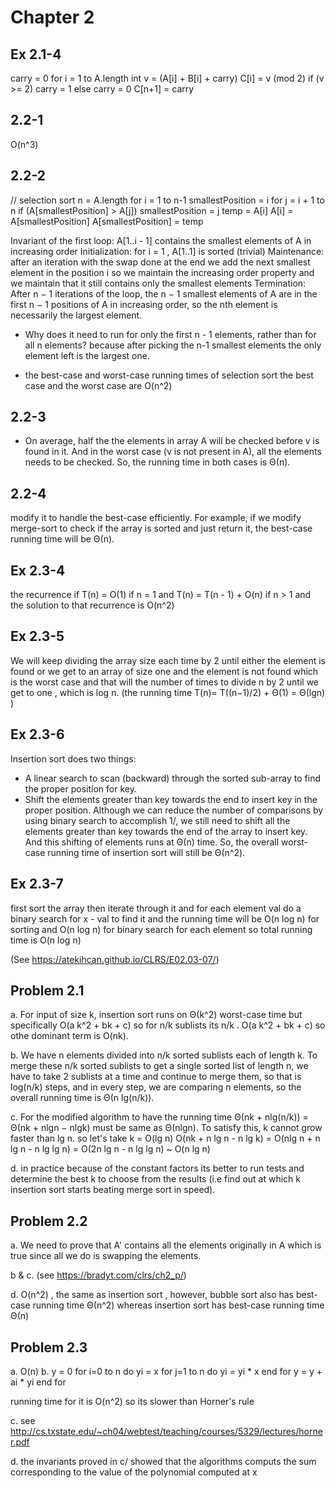 
# Chapter 2

## Ex 2.1-4

carry = 0
for i = 1 to A.length
    int v = (A[i] + B[i] + carry)
    C[i] = v (mod 2)
    if (v >= 2)
        carry = 1
    else
        carry = 0
C[n+1] = carry

## 2.2-1
O(n^3)

## 2.2-2

// selection sort
n = A.length
for i = 1 to n-1
    smallestPosition = i
    for j = i + 1 to n
        if (A[smallestPosition] > A[j])
            smallestPosition = j
    temp = A[i]
    A[i] = A[smallestPosition]
    A[smallestPosition] = temp

Invariant of the first loop: A[1..i - 1] contains the smallest elements of A in increasing order
    Initialization: for i = 1 , A[1..1] is sorted (trivial)
    Maintenance: after an iteration with the swap done at the end we add the next smallest element in the position i
        so we maintain the increasing order property and we maintain that it still contains only the smallest elements
    Termination: After n − 1 iterations of the loop, the n − 1
                 smallest elements of A are in the first n − 1 positions of A in increasing order,
                 so the nth element is necessarily the largest element.


- Why does it need to run for only the first n - 1 elements, rather than for all n elements?
because after picking the n-1 smallest elements the only element left is the largest one.

- the best-case and worst-case running times of selection sort
the best case and the worst case are O(n^2)

## 2.2-3
- On average, half the the elements in array A will be checked before v is found in it. And in the worst case
(v is not present in A), all the elements needs to be checked.
So, the running time in both cases is Θ(n).

## 2.2-4
modify it to handle the best-case efficiently. For example, if we modify merge-sort to check if the array is sorted
and just return it, the best-case running time will be Θ(n).

## Ex 2.3-4
the recurrence if T(n) = O(1) if n = 1 and T(n) = T(n - 1) + O(n) if n > 1
and the solution to that recurrence is O(n^2)

## Ex 2.3-5
We will keep dividing the array size each time by 2 until either the element is found or we get to an array of size one
and the element is not found which is the worst case and that will the number of times to divide n by 2 until we get to
one , which is log n. (the running time T(n)= T((n−1)/2) + Θ(1) = Θ(lgn) )

## Ex 2.3-6
Insertion sort does two things:
- A linear search to scan (backward) through the sorted sub-array to find the proper position for key.
- Shift the elements greater than key towards the end to insert key in the proper position.
Although we can reduce the number of comparisons by using binary search to accomplish 1/, we still need to shift
all the elements greater than key towards the end of the array to insert key. And this shifting of elements runs
at Θ(n) time. So, the overall worst-case running time of insertion sort will still be Θ(n^2).

## Ex 2.3-7
first sort the array then iterate through it and for each element val do a binary search for x - val to find it
and the running time will be O(n log n) for sorting and O(n log n) for binary search for each element so total
running time is O(n log n)

(See https://atekihcan.github.io/CLRS/E02.03-07/)

## Problem 2.1
a. For input of size k, insertion sort runs on Θ(k^2) worst-case time but specifically O(a k^2 + bk + c) so for n/k
sublists its n/k . O(a k^2 + bk + c) so othe dominant term is O(nk).

b. We have n elements divided into n/k sorted sublists each of length k. To merge these n/k sorted sublists to get a
single sorted list of length n, we have to take 2 sublists at a time and continue to merge them, so that is log(n/k)
steps, and in every step, we are comparing n elements, so the overall running time is Θ(n lg(n/k)).

c. For the modified algorithm to have the  running time Θ(nk + nlg(n/k)) = Θ(nk + nlgn − nlgk) must be same as Θ(nlgn).
   To satisfy this, k cannot grow faster than lg n.
   so let's take k = O(lg n)
   O(nk + n lg n - n lg k) = O(nlg n + n lg n - n lg lg n) = O(2n lg n - n lg lg n) ~ O(n lg n)

d. in practice because of the constant factors its better to run tests and determine the best k to choose from the
results (i.e find out at which k insertion sort starts beating merge sort in speed).

## Problem 2.2
a. We need to prove that A' contains all the elements originally in A which is true since all we do is swapping the
elements.

b & c. (see https://bradyt.com/clrs/ch2_p/)

d. O(n^2) , the same as insertion sort , however, bubble sort also has best-case running time Θ(n^2) whereas insertion
sort has best-case running time Θ(n)

## Problem 2.3
a. O(n)
b.
 y = 0
 for i=0 to n do
   yi = x
   for j=1 to n do
     yi = yi * x
   end for
   y = y + ai * yi
 end for

 running time for it is O(n^2) so its slower than Horner's rule

c. see http://cs.txstate.edu/~ch04/webtest/teaching/courses/5329/lectures/horner.pdf

d. the invariants proved in c/ showed that the algorithms computs the sum corresponding to the value of the polynomial
computed at x






















